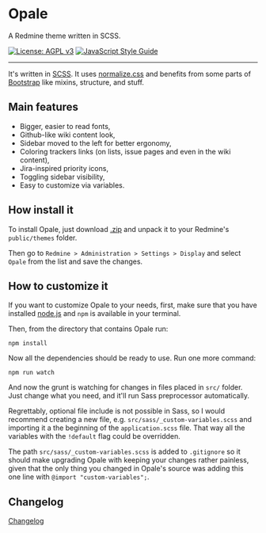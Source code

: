 Opale
=====

A Redmine theme written in SCSS.

[![License: AGPL v3](https://img.shields.io/badge/License-AGPL%20v3-blue.svg)](https://www.gnu.org/licenses/agpl-3.0)
[![JavaScript Style Guide](https://img.shields.io/badge/code%20style-standard-brightgreen.svg)](https://standardjs.com/)

---

It's written in [SCSS]. It uses [normalize.css] and benefits from some parts of [Bootstrap][bootstrap-sass] like mixins, structure, and stuff.

## Main features

* Bigger, easier to read fonts,
* Github-like wiki content look,
* Sidebar moved to the left for better ergonomy,
* Coloring trackers links (on lists, issue pages and even in the wiki content),
* Jira-inspired priority icons,
* Toggling sidebar visibility,
* Easy to customize via variables.

## How install it

To install Opale, just download [.zip](https://github.com/gagnieray/opale/archive/master.zip) and unpack it to your Redmine's `public/themes` folder.

Then go to `Redmine > Administration > Settings > Display` and select `Opale` from the list and save the changes.

## How to customize it

If you want to customize Opale to your needs, first, make sure that you have installed [node.js] and `npm` is available in your terminal.

Then, from the directory that contains Opale run:

    npm install

Now all the dependencies should be ready to use. Run one more command:

    npm run watch

And now the grunt is watching for changes in files placed in `src/` folder. Just change what you need, and it'll run Sass preprocessor automatically.

Regrettably, optional file include is not possible in Sass, so I would recommend creating a new file, e.g. `src/sass/_custom-variables.scss` and importing it a the beginning of the `application.scss` file. That way all the variables with the `!default` flag could be overridden.

The path `src/sass/_custom-variables.scss` is added to `.gitignore` so it should make upgrading Opale with keeping your changes rather painless, given that the only thing you changed in Opale's source was adding this one line with `@import "custom-variables";`.

## Changelog

[Changelog](./CHANGELOG.md)

[SCSS]: http://sass-lang.com/
[normalize.css]: https://github.com/necolas/normalize.css
[bootstrap-sass]: https://github.com/twbs/bootstrap-sass
[node.js]: http://nodejs.org/
